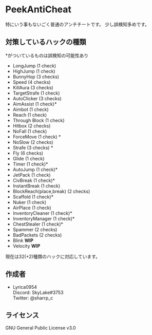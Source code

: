# PeekAntiCheat
 
特にいう事もないごく普通のアンチチートです。
少し誤検知多めです。
 
## 対策しているハックの種類

\*がついているものは誤検知の可能性あり

* LongJump (1 check)
* HighJump (1 check)
* BunnyHop (3 checks)
* Speed (4 checks)
* KillAura (3 checks)
* TargetStrafe (1 check)
* AutoClicker (3 checks)
* AimAssist (1 check)*
* Aimbot (1 check)
* Reach (1 check)
* Through Block (1 check)
* Hitbox (2 checks)
* NoFall (1 check)
* ForceMove (1 check) *
* NoSlow (2 checks)
* Strafe (3 checks) *
* Fly (6 checks)
* Glide (1 check)
* Timer (1 check)*
* AutoJump (1 check)*
* JetPack (1 check)
* CivBreak (1 check)*
* InstantBreak (1 check)
* BlockReach(place,break) (2 checks)
* Scaffold (1 check)*
* Nuker (1 check)
* AirPlace (1 check)
* InventoryCleaner (1 check)*
* InventoryManager (1 check)*
* ChestStealer (1 check)*
* Spammer (2 checks)
* BadPackets (2 checks)
* Blink **WIP**
* Velocity **WIP**

現在は32(+2)種類のハックに対応しています。
 
 
## 作成者
 
* Lyrica0954  
 Discord: SkyLake#3753  
 Twitter: @sharrp_c
 
## ライセンス
GNU General Public License v3.0

